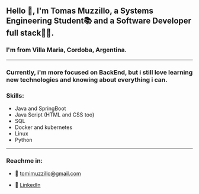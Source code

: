 ## Hello 👋, I'm Tomas Muzzillo, a Systems Engineering Student📚 and a Software Developer full stack✍🏼.
### I'm from Villa Maria, Cordoba, Argentina.
***
### Currently, i'm more focused on BackEnd, but i still love learning new technologies and knowing about everything i can.
### Skills:

 -  Java and SpringBoot
 - Java Script (HTML and CSS too)
 - SQL
 - Docker and kubernetes
 - Linux
 - Python
***
### Reachme in:
- 📩 tomimuzzillo@gmail.com

- 👀 [LinkedIn](https://www.linkedin.com/in/tomas-muzzillo-1464661a4/)





